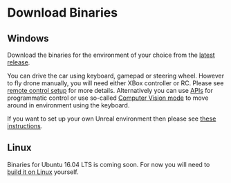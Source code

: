 # Download Binaries

## Windows
Download the binaries for the environment of your choice from the [latest release](https://github.com/Microsoft/AirSim/releases).

You can drive the car using keyboard, gamepad or steering wheel. However to fly drone manually, you will need either XBox controller or RC. Please see [remote control setup](remote_control.md) for more details. Alternatively you can use [APIs](apis.md) for programmatic control or use so-called [Computer Vision mode](image_apis.md) to move around in environment using the keyboard.

If you want to set up your own Unreal environment then please see [these instructions](https://github.com/Microsoft/AirSim/#how-to-get-it).

## Linux
Binaries for Ubuntu 16.04 LTS is coming soon. For now you will need to [build it on Linux](build_linux.md) yourself.
